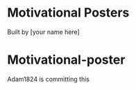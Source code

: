 # Motivational Posters

Built by [your name here]
# Motivational-poster

Adam1824 is committing this 
